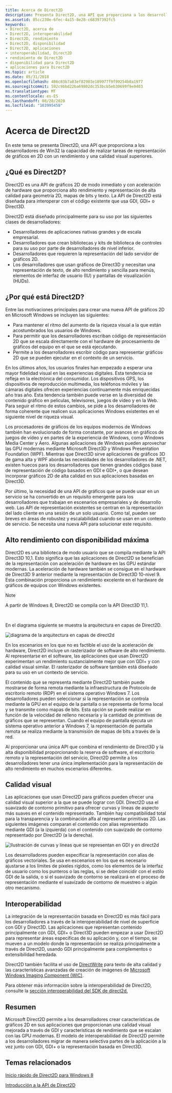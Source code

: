 ```yaml
---
title: Acerca de Direct2D
description: Presenta Direct2D, una API que proporciona a los desarrolladores de Win32 la capacidad de realizar tareas de representación de gráficos en 2D con un rendimiento y una calidad visual superiores.
ms.assetid: 05cc230e-6fec-4a15-8e28-c68397392fc5
keywords:
- Direct2D, acerca de
- Direct2D, interoperabilidad
- Direct2D, rendimiento
- Direct2D, disponibilidad
- Direct2D, aplicaciones
- interoperabilidad, Direct2D
- rendimiento de Direct2D
- disponibilidad para Direct2D
- aplicaciones para Direct2D
ms.topic: article
ms.date: 05/31/2018
ms.openlocfilehash: 486c83b7a83ef82983e189977f9f99254b0a1977
ms.sourcegitcommit: 592c9bbd22ba69802dc353bcb5eb30699f9e9403
ms.translationtype: MT
ms.contentlocale: es-ES
ms.lasthandoff: 08/20/2020
ms.locfileid: "103995458"
---
```

# <a name="about-direct2d"></a>Acerca de Direct2D

En este tema se presenta Direct2D, una API que proporciona a los desarrolladores de Win32 la capacidad de realizar tareas de representación de gráficos en 2D con un rendimiento y una calidad visual superiores.

## <a name="what-is-direct2d"></a>¿Qué es Direct2D?

Direct2D es una API de gráficos 2D de modo inmediato y con aceleración de hardware que proporciona alto rendimiento y representación de alta calidad para geometría 2D, mapas de bits y texto. La API de Direct2D está diseñada para interoperar con el código existente que usa GDI, GDI+ o Direct3D.

Direct2D está diseñado principalmente para su uso por las siguientes clases de desarrolladores:

-   Desarrolladores de aplicaciones nativas grandes y de escala empresarial.
-   Desarrolladores que crean bibliotecas y kits de biblioteca de controles para su uso por parte de desarrolladores de nivel inferior.
-   Desarrolladores que requieren la representación del lado servidor de gráficos 2D.
-   Los desarrolladores que usan gráficos de Direct3D y necesitan una representación de texto, de alto rendimiento y sencilla para menús, elementos de interfaz de usuario (IU) y pantallas de visualización (HUDs).

## <a name="why-direct2d"></a>¿Por qué está Direct2D?

Entre las motivaciones principales para crear una nueva API de gráficos 2D en Microsoft Windows se incluyen las siguientes:

-   Para mantener el ritmo del aumento de la riqueza visual a la que están acostumbrados los usuarios de Windows.
-   Para permitir que los desarrolladores escriban código de representación 2D que se escala directamente con el hardware de procesamiento de gráficos del equipo en el que se está ejecutando.
-   Permite a los desarrolladores escribir código para representar gráficos 2D que se pueden ejecutar en el contexto de un servicio.

En los últimos años, los usuarios finales han empezado a esperar una mayor fidelidad visual en las experiencias digitales. Esta tendencia se refleja en la electrónica del consumidor. Los dispositivos GPS, los dispositivos de reproducción multimedia, los teléfonos móviles y las cámaras digitales ofrecen experiencias continuamente más enriquecidas año tras año. Esta tendencia también puede verse en la diversidad de contenido gráfico en películas, televisores, juegos de vídeo y en la Web. Para seguir el ritmo de estos cambios, se pide a los desarrolladores de forma coherente que realicen sus aplicaciones Windows existentes en el siguiente nivel de riqueza visual.

Los procesadores de gráficos de los equipos modernos de Windows también han evolucionado de forma constante, por avances en gráficos de juegos de vídeo y en partes de la experiencia de Windows, como Windows Media Center y Aero. Algunas aplicaciones de Windows pueden aprovechar las GPU modernas mediante Microsoft Direct3D y Windows Presentation Foundation (WPF). Mientras que Direct3D sirve aplicaciones de gráficos 3D de gama alta y WPF aborda las necesidades de los desarrolladores de .NET, existen huecos para los desarrolladores que tienen grandes códigos base de representación de código basados en GDI e GDI+, o que desean incorporar gráficos 2D de alta calidad en sus aplicaciones basadas en Direct3D.

Por último, la necesidad de una API de gráficos que se puede usar en un servicio se ha convertido en un requisito emergente para los desarrolladores que trabajan en escenarios empresariales y de desarrollo web. Las API de representación existentes se centran en la representación del lado cliente en una sesión de un solo usuario. Como tal, pueden ser breves en áreas de robustez y escalabilidad cuando se usan en un contexto de servicio. Se necesita una nueva API para solucionar este requisito.

## <a name="high-performance-with-maximum-availability"></a>Alto rendimiento con disponibilidad máxima

Direct2D es una biblioteca de modo usuario que se compila mediante la API Direct3D 10,1. Esto significa que las aplicaciones de Direct2D se benefician de la representación con aceleración de hardware en las GPU estándar modernas. La aceleración de hardware también se consigue en el hardware de Direct3D 9 anterior mediante la representación de Direct3D 10-nivel 9. Esta combinación proporciona un rendimiento excelente en el hardware de gráficos de equipos con Windows existentes.

> [!Note]  
> A partir de Windows 8, Direct2D se compila con la API Direct3D 11,1.

 

En el diagrama siguiente se muestra la arquitectura en capas de Direct2D.

![diagrama de la arquitectura en capas de direct2d](images/direct2d-architectual-layering.png)

En los escenarios en los que no es factible el uso de la aceleración de hardware, Direct2D incluye un rasterizador de software de alto rendimiento. Al representarse en el software, las aplicaciones que usan Direct2D experimentan un rendimiento sustancialmente mejor que con GDI+ y con calidad visual similar. El rasterizador de software también está diseñado para su uso en un contexto de servicio.

El contenido que se representa mediante Direct2D también puede mostrarse de forma remota mediante la infraestructura de Protocolo de escritorio remoto (RDP) en el sistema operativo Windows 7. Los desarrolladores pueden seleccionar si la representación se controla mediante la GPU en el equipo de la pantalla o se representa de forma local y se transmite como mapas de bits. Esta opción se puede realizar en función de la velocidad de relleno necesaria y la cantidad de primitivas de gráficos que se representan. Cuando el equipo de pantalla ejecuta un sistema operativo anterior a Windows 7, la representación de pantalla remota se realiza mediante la transmisión de mapas de bits a través de la red.

Al proporcionar una única API que combina el rendimiento de Direct3D y la alta disponibilidad proporcionando la reserva de software, el escritorio remoto y la representación del servicio, Direct2D permite a los desarrolladores tener una única implementación para la representación de alto rendimiento en muchos escenarios diferentes.

## <a name="visual-quality"></a>Calidad visual

Las aplicaciones que usan Direct2D para gráficos pueden ofrecer una calidad visual superior a la que se puede lograr con GDI. Direct2D usa el suavizado de contorno primitivo para ofrecer curvas y líneas de aspecto más suaves en el contenido representado. También hay compatibilidad total para la transparencia y la combinación alfa al representar primitivas 2D. Las siguientes imágenes comparan el contenido con alias representado mediante GDI (a la izquierda) con el contenido con suavizado de contorno representado por Direct2D (a la derecha).

![Ilustración de curvas y líneas que se representan en GDI y en direct2d](images/rendering-curves-and-lines.png)

Los desarrolladores pueden especificar la representación con alias de gráficos vectoriales. Se usa en escenarios en los que es necesario ajustarse a los límites de píxeles rígidos, como los elementos de la interfaz de usuario como los punteros o las reglas, si se debe coincidir con el estilo GDI de la salida, o si el suavizado de contorno se realizará en el proceso de representación mediante el suavizado de contorno de muestreo o algún otro mecanismo.

## <a name="interoperability"></a>Interoperabilidad

La integración de la representación basada en Direct2D es más fácil para los desarrolladores a través de la interoperabilidad de nivel de superficie con GDI y Direct3D. Las aplicaciones que representan contenido principalmente con GDI, GDI+ o Direct3D pueden empezar a usar Direct2D para representar áreas específicas de su aplicación y, con el tiempo, se mueven a un modelo donde la representación se realiza principalmente a través de Direct2D, usando GDI principalmente para complementos o extensibilidad heredada.

Direct2D también facilita el uso de [DirectWrite](/windows/desktop/DirectWrite/direct-write-portal) para texto de alta calidad y las características avanzadas de creación de imágenes de [Microsoft Windows Imaging Component (WIC)](https://msdn.microsoft.com/library/ms737408.aspx).

Para obtener más información sobre la interoperabilidad de Direct2D, consulte la [sección interoperabilidad del SDK de direct2d.](interoperability.md)

## <a name="summary"></a>Resumen

Microsoft Direct2D permite a los desarrolladores crear características de gráficos 2D en sus aplicaciones que proporcionan una calidad visual mejorada a través de GDI y características de rendimiento que se escalan con las GPU modernas. El modelo de interoperabilidad de Direct2D permite a los desarrolladores migrar de manera selectiva partes de la aplicación a la vez junto con GDI, GDI+ o la representación basada en Direct3D.

## <a name="related-topics"></a>Temas relacionados

<dl> <dt>

[Inicio rápido de Direct2D para Windows 8](direct2d-quickstart-with-device-context.md)
</dt> <dt>

[Introducción a la API de Direct2D](the-direct2d-api.md)
</dt> </dl>

 

 